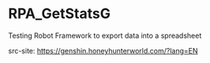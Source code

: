 # RPA_GetStatsG

Testing Robot Framework to export data into a spreadsheet

src-site: https://genshin.honeyhunterworld.com/?lang=EN
